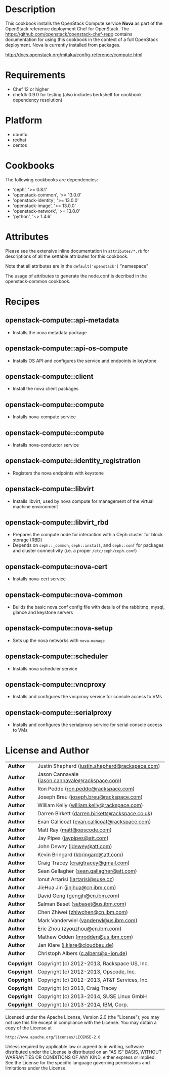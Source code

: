 Description
===========

This cookbook installs the OpenStack Compute service **Nova** as part of the
OpenStack reference deployment Chef for OpenStack. The
https://github.com/openstack/openstack-chef-repo contains documentation for using
this cookbook in the context of a full OpenStack deployment. Nova is currently
installed from packages.

http://docs.openstack.org/mitaka/config-reference/compute.html

Requirements
============

- Chef 12 or higher
- chefdk 0.9.0 for testing (also includes berkshelf for cookbook dependency
  resolution)

Platform
========

- ubuntu
- redhat
- centos

Cookbooks
=========

The following cookbooks are dependencies:

- 'ceph', '>= 0.8.1'
- 'openstack-common', '>= 13.0.0'
- 'openstack-identity', '>= 13.0.0'
- 'openstack-image', '>= 13.0.0'
- 'openstack-network', '>= 13.0.0'
- 'python', '~> 1.4.6'

Attributes
==========

Please see the extensive inline documentation in `attributes/*.rb` for
descriptions of all the settable attributes for this cookbook.

Note that all attributes are in the `default['openstack']` "namespace"

The usage of attributes to generate the node.conf is decribed in the
openstack-common cookbook.

Recipes
=======

## openstack-compute::api-metadata
- Installs the nova metadata package

## openstack-compute::api-os-compute
- Installs OS API and configures the service and endpoints in keystone

## openstack-compute::client
- Install the nova client packages

## openstack-compute::compute
- Installs nova-compute service

## openstack-compute::compute
- Installs nova-conductor service

## openstack-compute::identity_registration
- Registers the nova endpoints with keystone

## openstack-compute::libvirt
- Installs libvirt, used by nova compute for management of the virtual machine
  environment

## openstack-compute::libvirt_rbd
- Prepares the compute node for interaction with a Ceph cluster for block
  storage (RBD)
- Depends on `ceph::_common`, `ceph::install`, and `ceph::conf` for packages and
  cluster connectivity (i.e. a proper `/etc/ceph/ceph.conf`)

## openstack-compute::nova-cert
- Installs nova-cert service

## openstack-compute::nova-common
- Builds the basic nova.conf config file with details of the rabbitmq, mysql,
  glance and keystone servers

## openstack-compute::nova-setup
- Sets up the nova networks with `nova-manage`

## openstack-compute::scheduler
- Installs nova scheduler service

## openstack-compute::vncproxy
- Installs and configures the vncproxy service for console access to VMs

## openstack-compute::serialproxy
- Installs and configures the serialproxy service for serial console access to VMs


License and Author
==================

|                      |                                                    |
|:---------------------|:---------------------------------------------------|
| **Author**           |  Justin Shepherd (<justin.shepherd@rackspace.com>) |
| **Author**           |  Jason Cannavale (<jason.cannavale@rackspace.com>) |
| **Author**           |  Ron Pedde (<ron.pedde@rackspace.com>)             |
| **Author**           |  Joseph Breu (<joseph.breu@rackspace.com>)         |
| **Author**           |  William Kelly (<william.kelly@rackspace.com>)     |
| **Author**           |  Darren Birkett (<darren.birkett@rackspace.co.uk>) |
| **Author**           |  Evan Callicoat (<evan.callicoat@rackspace.com>)   |
| **Author**           |  Matt Ray (<matt@opscode.com>)                     |
| **Author**           |  Jay Pipes (<jaypipes@att.com>)                    |
| **Author**           |  John Dewey (<jdewey@att.com>)                     |
| **Author**           |  Kevin Bringard (<kbringard@att.com>)              |
| **Author**           |  Craig Tracey (<craigtracey@gmail.com>)            |
| **Author**           |  Sean Gallagher (<sean.gallagher@att.com>)         |
| **Author**           |  Ionut Artarisi (<iartarisi@suse.cz>)              |
| **Author**           |  JieHua Jin (<jinjhua@cn.ibm.com>)                 |
| **Author**           |  David Geng (<gengjh@cn.ibm.com>)                  |
| **Author**           |  Salman Baset (<sabaset@us.ibm.com>)               |
| **Author**           |  Chen Zhiwei (<zhiwchen@cn.ibm.com>)               |
| **Author**           |  Mark Vanderwiel (<vanderwl@us.ibm.com>)           |
| **Author**           |  Eric Zhou (<zyouzhou@cn.ibm.com>)                 |
| **Author**           |  Mathew Odden (<mrodden@us.ibm.com>)               |
| **Author**           |  Jan Klare (<j.klare@cloudbau.de>)                 |
| **Author**           |  Christoph Albers (<c.albers@x-ion.de>)            |
|                      |                                                    |
| **Copyright**        |  Copyright (c) 2012-2013, Rackspace US, Inc.       |
| **Copyright**        |  Copyright (c) 2012-2013, Opscode, Inc.            |
| **Copyright**        |  Copyright (c) 2012-2013, AT&T Services, Inc.      |
| **Copyright**        |  Copyright (c) 2013, Craig Tracey                  |
| **Copyright**        |  Copyright (c) 2013-2014, SUSE Linux GmbH          |
| **Copyright**        |  Copyright (c) 2013-2014, IBM, Corp.               |

Licensed under the Apache License, Version 2.0 (the "License");
you may not use this file except in compliance with the License.
You may obtain a copy of the License at

    http://www.apache.org/licenses/LICENSE-2.0

Unless required by applicable law or agreed to in writing, software
distributed under the License is distributed on an "AS IS" BASIS,
WITHOUT WARRANTIES OR CONDITIONS OF ANY KIND, either express or implied.
See the License for the specific language governing permissions and
limitations under the License.
